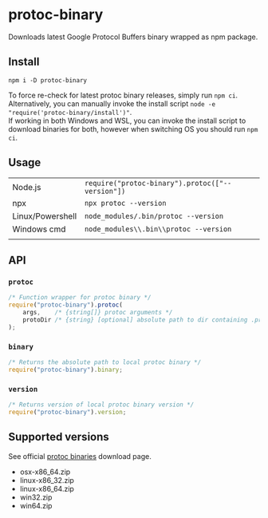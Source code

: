 # protoc-binary

Downloads latest Google Protocol Buffers binary wrapped as npm package.  

## Install

`npm i -D protoc-binary`

To force re-check for latest protoc binary releases, simply run `npm ci`.  
Alternatively, you can manually invoke the install script `node -e "require('protoc-binary/install')"`.  
If working in both Windows and WSL, you can invoke the install script to download binaries for both,
however when switching OS you should run `npm ci`.  

## Usage

|                  |                                                  |
| ---              | ---                                              |
| Node.js          | `require("protoc-binary").protoc(["--version"])` |
| npx              | `npx protoc --version`                           |
| Linux/Powershell | `node_modules/.bin/protoc --version`             |
| Windows cmd      | `node_modules\\.bin\\protoc --version`           |
|                  |                                                  |

## API

### `protoc`

```js
/* Function wrapper for protoc binary */
require("protoc-binary").protoc(
    args,    /* {string[]} protoc arguments */
    protoDir /* {string} [optional] absolute path to dir containing .proto files */
);
```

### `binary`

```js
/* Returns the absolute path to local protoc binary */
require("protoc-binary").binary;
```

### `version`

```js
/* Returns version of local protoc binary version */
require("protoc-binary").version;
```

## Supported versions

See official [protoc binaries](https://api.github.com/repos/protocolbuffers/protobuf/releases/latest) download page.

* osx-x86_64.zip
* linux-x86_32.zip
* linux-x86_64.zip
* win32.zip
* win64.zip
